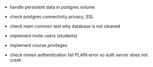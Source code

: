 
- handle persistent data in postgres volume
- check postgres connectivity privacy, SSL
- check mam common test why database is not cleaned

- implement invite users (students)
- implement course privileges
- check romeo authentication fail PLAIN error so auth server does not crash
